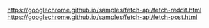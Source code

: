 
https://googlechrome.github.io/samples/fetch-api/fetch-reddit.html
https://googlechrome.github.io/samples/fetch-api/fetch-post.html

